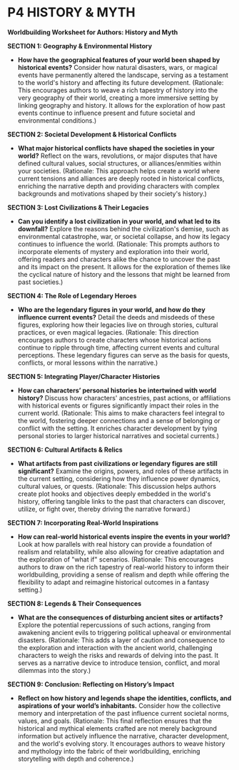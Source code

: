 
# P4 HISTORY & MYTH

**Worldbuilding Worksheet for Authors: History and Myth**

**SECTION 1: Geography & Environmental History**
- **How have the geographical features of your world been shaped by historical events?** Consider how natural disasters, wars, or magical events have permanently altered the landscape, serving as a testament to the world's history and affecting its future development. (Rationale: This encourages authors to weave a rich tapestry of history into the very geography of their world, creating a more immersive setting by linking geography and history. It allows for the exploration of how past events continue to influence present and future societal and environmental conditions.)

**SECTION 2: Societal Development & Historical Conflicts**
- **What major historical conflicts have shaped the societies in your world?** Reflect on the wars, revolutions, or major disputes that have defined cultural values, social structures, or alliances/enmities within your societies. (Rationale: This approach helps create a world where current tensions and alliances are deeply rooted in historical conflicts, enriching the narrative depth and providing characters with complex backgrounds and motivations shaped by their society's history.)

**SECTION 3: Lost Civilizations & Their Legacies**
- **Can you identify a lost civilization in your world, and what led to its downfall?** Explore the reasons behind the civilization's demise, such as environmental catastrophe, war, or societal collapse, and how its legacy continues to influence the world. (Rationale: This prompts authors to incorporate elements of mystery and exploration into their world, offering readers and characters alike the chance to uncover the past and its impact on the present. It allows for the exploration of themes like the cyclical nature of history and the lessons that might be learned from past societies.)

**SECTION 4: The Role of Legendary Heroes**
- **Who are the legendary figures in your world, and how do they influence current events?** Detail the deeds and misdeeds of these figures, exploring how their legacies live on through stories, cultural practices, or even magical legacies. (Rationale: This direction encourages authors to create characters whose historical actions continue to ripple through time, affecting current events and cultural perceptions. These legendary figures can serve as the basis for quests, conflicts, or moral lessons within the narrative.)

**SECTION 5: Integrating Player/Character Histories**
- **How can characters’ personal histories be intertwined with world history?** Discuss how characters' ancestries, past actions, or affiliations with historical events or figures significantly impact their roles in the current world. (Rationale: This aims to make characters feel integral to the world, fostering deeper connections and a sense of belonging or conflict with the setting. It enriches character development by tying personal stories to larger historical narratives and societal currents.)

**SECTION 6: Cultural Artifacts & Relics**
- **What artifacts from past civilizations or legendary figures are still significant?** Examine the origins, powers, and roles of these artifacts in the current setting, considering how they influence power dynamics, cultural values, or quests. (Rationale: This discussion helps authors create plot hooks and objectives deeply embedded in the world's history, offering tangible links to the past that characters can discover, utilize, or fight over, thereby driving the narrative forward.)

**SECTION 7: Incorporating Real-World Inspirations**
- **How can real-world historical events inspire the events in your world?** Look at how parallels with real history can provide a foundation of realism and relatability, while also allowing for creative adaptation and the exploration of "what if" scenarios. (Rationale: This encourages authors to draw on the rich tapestry of real-world history to inform their worldbuilding, providing a sense of realism and depth while offering the flexibility to adapt and reimagine historical outcomes in a fantasy setting.)

**SECTION 8: Legends & Their Consequences**
- **What are the consequences of disturbing ancient sites or artifacts?** Explore the potential repercussions of such actions, ranging from awakening ancient evils to triggering political upheaval or environmental disasters. (Rationale: This adds a layer of caution and consequence to the exploration and interaction with the ancient world, challenging characters to weigh the risks and rewards of delving into the past. It serves as a narrative device to introduce tension, conflict, and moral dilemmas into the story.)

**SECTION 9: Conclusion: Reflecting on History’s Impact**
- **Reflect on how history and legends shape the identities, conflicts, and aspirations of your world’s inhabitants.** Consider how the collective memory and interpretation of the past influence current societal norms, values, and goals. (Rationale: This final reflection ensures that the historical and mythical elements crafted are not merely background information but actively influence the narrative, character development, and the world's evolving story. It encourages authors to weave history and mythology into the fabric of their worldbuilding, enriching storytelling with depth and coherence.)

